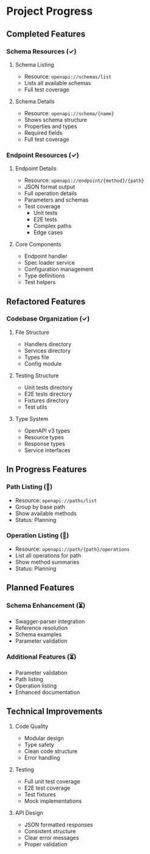 # Project Progress

## Completed Features

### Schema Resources (✓)
1. Schema Listing
   - Resource: `openapi://schemas/list`
   - Lists all available schemas
   - Full test coverage

2. Schema Details
   - Resource: `openapi://schema/{name}`
   - Shows schema structure
   - Properties and types
   - Required fields
   - Full test coverage

### Endpoint Resources (✓)
1. Endpoint Details
   - Resource: `openapi://endpoint/{method}/{path}`
   - JSON format output
   - Full operation details
   - Parameters and schemas
   - Test coverage
     - Unit tests
     - E2E tests
     - Complex paths
     - Edge cases

2. Core Components
   - Endpoint handler
   - Spec loader service
   - Configuration management
   - Type definitions
   - Test helpers

## Refactored Features

### Codebase Organization (✓)
1. File Structure
   - Handlers directory
   - Services directory
   - Types file
   - Config module

2. Testing Structure
   - Unit tests directory
   - E2E tests directory
   - Fixtures directory
   - Test utils

3. Type System
   - OpenAPI v3 types
   - Resource types
   - Response types
   - Service interfaces

## In Progress Features

### Path Listing (🔄)
- Resource: `openapi://paths/list`
- Group by base path
- Show available methods
- Status: Planning

### Operation Listing (🔄)
- Resource: `openapi://path/{path}/operations`
- List all operations for path
- Show method summaries
- Status: Planning

## Planned Features

### Schema Enhancement (⏳)
- Swagger-parser integration
- Reference resolution
- Schema examples
- Parameter validation

### Additional Features (⏳)
- Parameter validation
- Path listing
- Operation listing
- Enhanced documentation

## Technical Improvements
1. Code Quality
   - Modular design
   - Type safety
   - Clean code structure
   - Error handling

2. Testing
   - Full unit test coverage
   - E2E test coverage
   - Test fixtures
   - Mock implementations

3. API Design
   - JSON formatted responses
   - Consistent structure
   - Clear error messages
   - Proper validation
